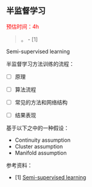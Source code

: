 
## 半监督学习

<font color=red>预估时间：4h</font>

> 。 - [1]



Semi-supervised learning

半监督学习方法训练的流程：
- [ ] 原理
- [ ] 算法流程
- [ ] 常见的方法和网络结构
- [ ] 结果表现




基于以下之中的一种假设：
- Continuity assumption
- Cluster assumption
- Manifold assumption


参考资料：
- [1] [Semi-supervised learning](https://en.wikipedia.org/wiki/Semi-supervised_learning)

<br>


